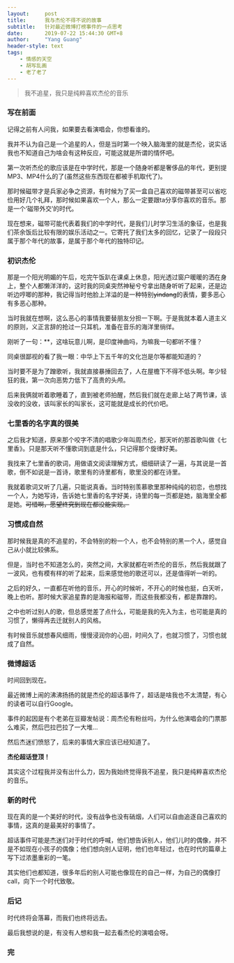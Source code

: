 ```yaml
---
layout:     post
title:      我与杰伦不得不说的故事
subtitle:   针对最近微博打榜事件的一点思考
date:       2019-07-22 15:44:30 GMT+8
author:     "Yang Guang"
header-style: text
tags:
    - 情感的天空
    - 胡写乱画
    - 老了老了
---
```


>我不追星，我只是纯粹喜欢杰伦的音乐

### 写在前面

记得之前有人问我，如果要去看演唱会，你想看谁的。

我并不认为自己是一个追星的人，但是当时第一个映入脑海里的就是杰伦，说实话我也不知道自己为啥会有这种反应，可能这就是所谓的情怀吧。

第一次听杰伦的歌应该是在中学时代，那是一个随身听都是奢侈品的年代，更别提MP3、MP4什么的了(虽然这些东西现在都被手机取代了)。

那时候磁带才是兵家必争之资源，有时候为了买一盒自己喜欢的磁带甚至可以省吃俭用好几个礼拜，那时候如果喜欢一个人，那么一定要跟ta分享你喜欢的音乐。那是一个‘磁带外交’的时代。

现在想来，磁带可能代表着我们的中学时代，是我们儿时学习生活的象征，也是我们茶余饭后比较有限的娱乐活动之一。它寄托了我们太多的回忆，记录了一段段只属于那个年代的故事，是属于那个年代的独特印记。

### 初识杰伦

那是一个阳光明媚的午后，吃完午饭趴在课桌上休息，阳光透过窗户暖暖的洒在身上，整个人都懒洋洋的，这时我的同桌突然神秘兮兮拿出随身听听了起来，还是边听边哼唧的那种，我记得当时他脸上洋溢的是一种特别~~yindang~~的表情，要多恶心有多恶心那种。

当时我就在想啊，这么恶心的事情我要替朋友分担一下啊。于是我就本着人道主义的原则，义正言辞的抢过一只耳机，准备在音乐的海洋里徜徉。

刚听了一句：**，这啥玩意儿啊，是印度神曲吗，为嘛我一句都听不懂？

同桌很鄙视的看了我一眼：中华上下五千年的文化岂是尔等都能知道的？

当时要不是为了蹭歌听，我就直接暴捶回去了，人在屋檐下不得不低头啊。年少轻狂的我，第一次向恶势力低下了高贵的头颅。

后来我俩就听着歌睡着了，直到被老师拍醒，然后我们就在走廊上站了两节课，该没收的没收，该叫家长的叫家长，这可能就是成长的代价吧。

### 七里香的名字真的很美

之后我才知道，原来那个咬字不清的唱歌少年叫周杰伦，那天听的那首歌叫做《七里香》。只是那天听不懂歌词到底是什么，只记得那个旋律好美。

我找来了七里香的歌词，用做语文阅读理解方式，细细研读了一遍，与其说是一首歌，倒不如说是一首诗，歌里有的诗里都有，歌里没的都在诗里。

我就着歌词又听了几遍，只能说真香。当时特别羡慕歌里那种纯纯的初恋，也想找一个人，为她写诗，告诉她七里香的名字好美，诗里的每一页都是她，脑海里全都是她。~~可惜啊，愿望终究到现在都没能实现。~~

### 习惯成自然

那时候我是真的不追星的，不会特别的粉一个人，也不会特别的黑一个人，感觉自己从小就比较佛系。

但是，当时也不知道怎么的，突然之间，大家就都在听杰伦的音乐，然后我就跟了一波风，也有模有样的听了起来，后来感觉他的歌还可以，还是值得听一听的。

之后的好久，一直都在听他的音乐，开心的时候听，不开心的时候也挺，白天听，晚上也听。那时候大家追星靠的是海报和磁带，而这些我都没有，都是靠蹭的。

之中也听过别人的歌，但总感觉差了点什么，可能是我的先入为主，也可能是真的习惯了，懒得再去迁就别人的风格。

有时候音乐就想春风细雨，慢慢浸润你的心田，时间久了，也就习惯了，习惯也就成了自然。

### 微博超话

时间回到现在。

最近微博上闹的沸沸扬扬的就是杰伦的超话事件了，超话是啥我也不太清楚，有心的读者可以自行Google。

事件的起因是有个老弟在豆瓣发帖说：周杰伦有粉丝吗，为什么他演唱会的门票那么难买，然后巴拉巴拉了一大堆...

然后杰迷们愤怒了，后来的事情大家应该已经知道了。

**杰伦超话登顶！**

其实这个过程我并没有出什么力，因为我始终觉得我不追星，我只是纯粹喜欢杰伦的音乐。

### 新的时代

现在真的是一个美好的时代，没有战争也没有硝烟，人们可以自由追逐自己喜欢的事情，这真的是最美好的事情了。

超话事件可能是杰迷们对于时代的呼喊，他们想告诉别人，他们儿时的偶像，并不是不如现在小孩子的偶像；他们想向别人证明，他们也年轻过，也在时代的篇章上写下过浓墨重彩的一笔。

其实他们也都知道，很多年后的别人可能也像现在的自己一样，为自己的偶像打call，向下一个时代致敬。

### 后记

时代终将会落幕，而我们也终将远去。

最后我想说的是，有没有人想和我一起去看杰伦的演唱会呀。

### 完